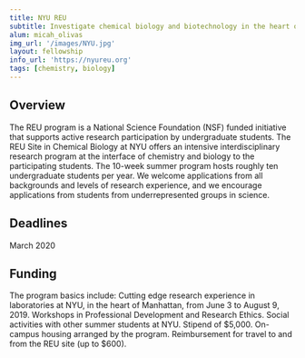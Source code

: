 ```yaml
---
title: NYU REU
subtitle: Investigate chemical biology and biotechnology in the heart of New York City
alum: micah_olivas
img_url: '/images/NYU.jpg'
layout: fellowship
info_url: 'https://nyureu.org'
tags: [chemistry, biology]
---
```

## Overview
The REU program is a National Science Foundation (NSF) funded initiative that supports active research participation by undergraduate students. The REU Site in Chemical Biology at NYU offers an intensive interdisciplinary research program at the interface of chemistry and biology to the participating students. The 10-week summer program hosts roughly ten undergraduate students per year. We welcome applications from all backgrounds and levels of research experience, and we encourage applications from students from underrepresented groups in science.

## Deadlines
March 2020

## Funding
The program basics include: Cutting edge research experience in laboratories at NYU, in the heart of Manhattan, from June 3 to August 9, 2019. Workshops in Professional Development and Research Ethics. Social activities with other summer students at NYU. Stipend of $5,000. On-campus housing arranged by the program. Reimbursement for travel to and from the REU site (up to $600).

